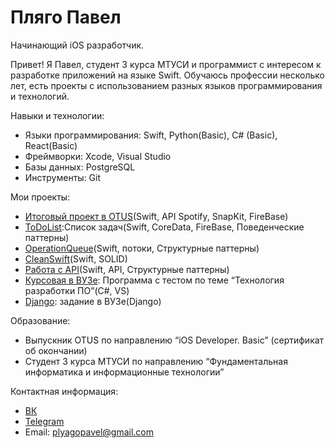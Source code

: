 # Пляго Павел

Начинающий iOS разработчик.

Привет! Я Павел, студент 3 курса МТУСИ и программист с интересом к разработке приложений на языке Swift. 
Обучаюсь профессии несколько лет, есть проекты с использованием разных языков программирования и технологий.

Навыки и технологии:
- Языки программирования: Swift, Python(Basic), C# (Basic), React(Basic)
- Фреймворки: Xcode, Visual Studio
- Базы данных: PostgreSQL
- Инструменты: Git

Мои проекты:
- [Итоговый проект в OTUS](https://github.com/PlPavel/OTUS_finalProject)(Swift, API Spotify, SnapKit, FireBase)
- [ToDoList](https://github.com/PlPavel/ToDoList):Список задач(Swift, CoreData, FireBase, Поведенческие паттерны)
- [OperationQueue](https://github.com/PlPavel/OperationQueue)(Swift, потоки, Структурные паттерны)
- [CleanSwift](https://github.com/PlPavel/CleanSwift)(Swift, SOLID)
- [Работа с API](https://github.com/PlPavel/Codable)(Swift, API, Структурные паттерны)
- [Курсовая в ВУЗе](https://github.com/PlPavel/MTUCI_KURSOVAYA_2): Программа с тестом по теме “Технология разработки ПО”(C#, VS)
- [Django](https://github.com/PlPavel/djangolab4): задание в ВУЗе(Django)

Образование:
- Выпускник OTUS по направлению “iOS Developer. Basic” (сертификат об окончании)
- Студент 3 курса МТУСИ по направлению “Фундаментальная информатика и информационные технологии”

Контактная информация:
- [ВК](https://vk.com/id352302361)
- [Telegram](https://t.me/PlyashaPago)
- Email: [plyagopavel@gmail.com](mailto:plyagopavel@gmail.com)
